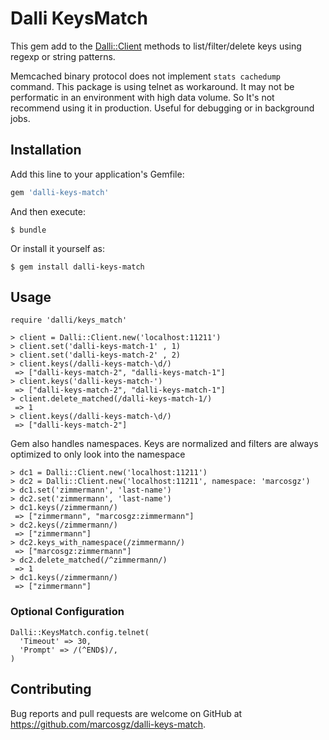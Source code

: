 # Dalli KeysMatch

This gem add to the [Dalli::Client](https://github.com/petergoldstein/dalli) methods to list/filter/delete keys using regexp or string patterns.

Memcached binary protocol does not implement `stats cachedump` command. This package is using telnet as workaround. It may not be performatic in an environment with high data volume. So It's not recommend using it in production. Useful for debugging or in background jobs.

## Installation

Add this line to your application's Gemfile:

```ruby
gem 'dalli-keys-match'
```

And then execute:

    $ bundle

Or install it yourself as:

    $ gem install dalli-keys-match

## Usage
```
require 'dalli/keys_match'

> client = Dalli::Client.new('localhost:11211')
> client.set('dalli-keys-match-1' , 1)
> client.set('dalli-keys-match-2' , 2)
> client.keys(/dalli-keys-match-\d/)
 => ["dalli-keys-match-2", "dalli-keys-match-1"]
> client.keys('dalli-keys-match-')
 => ["dalli-keys-match-2", "dalli-keys-match-1"]
> client.delete_matched(/dalli-keys-match-1/)
 => 1
> client.keys(/dalli-keys-match-\d/)
 => ["dalli-keys-match-2"]
```

Gem also handles namespaces. Keys are normalized and filters are always optimized to only look into the namespace
```
> dc1 = Dalli::Client.new('localhost:11211')
> dc2 = Dalli::Client.new('localhost:11211', namespace: 'marcosgz')
> dc1.set('zimmermann', 'last-name')
> dc2.set('zimmermann', 'last-name')
> dc1.keys(/zimmermann/)
 => ["zimmermann", "marcosgz:zimmermann"]
> dc2.keys(/zimmermann/)
 => ["zimmermann"]
> dc2.keys_with_namespace(/zimmermann/)
 => ["marcosgz:zimmermann"]
> dc2.delete_matched(/^zimmermann/)
 => 1
> dc1.keys(/zimmermann/)
 => ["zimmermann"]
```


### Optional Configuration
```
Dalli::KeysMatch.config.telnet(
  'Timeout' => 30,
  'Prompt' => /(^END$)/,
)
```

## Contributing

Bug reports and pull requests are welcome on GitHub at https://github.com/marcosgz/dalli-keys-match.
